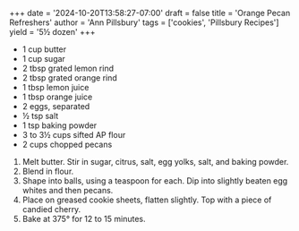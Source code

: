 +++
date = '2024-10-20T13:58:27-07:00'
draft = false
title = 'Orange Pecan Refreshers'
author = 'Ann Pillsbury'
tags = ['cookies', 'Pillsbury Recipes']
yield = '5½ dozen'
+++

* 1 cup butter
* 1 cup sugar
* 2 tbsp grated lemon rind
* 2 tbsp grated orange rind
* 1 tbsp lemon juice
* 1 tbsp orange juice
* 2 eggs, separated
* ½ tsp salt
* 1 tsp baking powder
* 3 to 3½ cups sifted AP flour
* 2 cups chopped pecans

1. Melt butter. Stir in sugar, citrus, salt, egg yolks, salt, and baking powder.
2. Blend in flour.
3. Shape into balls, using a teaspoon for each. Dip into slightly beaten egg whites and then pecans.
4. Place on greased cookie sheets, flatten slightly. Top with a piece of candied cherry.
5. Bake at 375° for 12 to 15 minutes.